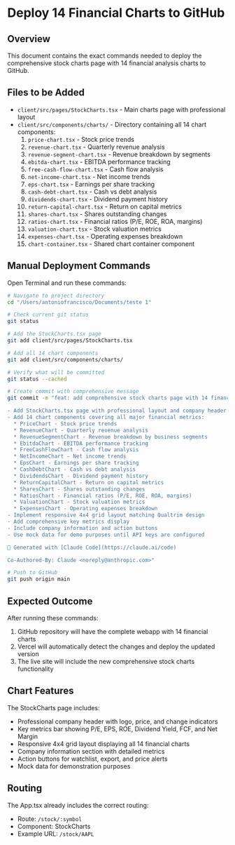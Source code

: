 # Deploy 14 Financial Charts to GitHub

## Overview
This document contains the exact commands needed to deploy the comprehensive stock charts page with 14 financial analysis charts to GitHub.

## Files to be Added
- `client/src/pages/StockCharts.tsx` - Main charts page with professional layout
- `client/src/components/charts/` - Directory containing all 14 chart components:
  1. `price-chart.tsx` - Stock price trends
  2. `revenue-chart.tsx` - Quarterly revenue analysis
  3. `revenue-segment-chart.tsx` - Revenue breakdown by segments
  4. `ebitda-chart.tsx` - EBITDA performance tracking
  5. `free-cash-flow-chart.tsx` - Cash flow analysis
  6. `net-income-chart.tsx` - Net income trends
  7. `eps-chart.tsx` - Earnings per share tracking
  8. `cash-debt-chart.tsx` - Cash vs debt analysis
  9. `dividends-chart.tsx` - Dividend payment history
  10. `return-capital-chart.tsx` - Return on capital metrics
  11. `shares-chart.tsx` - Shares outstanding changes
  12. `ratios-chart.tsx` - Financial ratios (P/E, ROE, ROA, margins)
  13. `valuation-chart.tsx` - Stock valuation metrics
  14. `expenses-chart.tsx` - Operating expenses breakdown
  15. `chart-container.tsx` - Shared chart container component

## Manual Deployment Commands

Open Terminal and run these commands:

```bash
# Navigate to project directory
cd "/Users/antoniofrancisco/Documents/teste 1"

# Check current git status
git status

# Add the StockCharts.tsx page
git add client/src/pages/StockCharts.tsx

# Add all 14 chart components
git add client/src/components/charts/

# Verify what will be committed
git status --cached

# Create commit with comprehensive message
git commit -m "feat: add comprehensive stock charts page with 14 financial analysis charts

- Add StockCharts.tsx page with professional layout and company header
- Add 14 chart components covering all major financial metrics:
  * PriceChart - Stock price trends
  * RevenueChart - Quarterly revenue analysis
  * RevenueSegmentChart - Revenue breakdown by business segments
  * EbitdaChart - EBITDA performance tracking
  * FreeCashFlowChart - Cash flow analysis
  * NetIncomeChart - Net income trends
  * EpsChart - Earnings per share tracking
  * CashDebtChart - Cash vs debt analysis
  * DividendsChart - Dividend payment history
  * ReturnCapitalChart - Return on capital metrics
  * SharesChart - Shares outstanding changes
  * RatiosChart - Financial ratios (P/E, ROE, ROA, margins)
  * ValuationChart - Stock valuation metrics
  * ExpensesChart - Operating expenses breakdown
- Implement responsive 4x4 grid layout matching Qualtrim design
- Add comprehensive key metrics display
- Include company information and action buttons
- Use mock data for demo purposes until API keys are configured

🤖 Generated with [Claude Code](https://claude.ai/code)

Co-Authored-By: Claude <noreply@anthropic.com>"

# Push to GitHub
git push origin main
```

## Expected Outcome
After running these commands:
1. GitHub repository will have the complete webapp with 14 financial charts
2. Vercel will automatically detect the changes and deploy the updated version
3. The live site will include the new comprehensive stock charts functionality

## Chart Features
The StockCharts page includes:
- Professional company header with logo, price, and change indicators
- Key metrics bar showing P/E, EPS, ROE, Dividend Yield, FCF, and Net Margin
- Responsive 4x4 grid layout displaying all 14 financial charts
- Company information section with detailed metrics
- Action buttons for watchlist, export, and price alerts
- Mock data for demonstration purposes

## Routing
The App.tsx already includes the correct routing:
- Route: `/stock/:symbol`
- Component: StockCharts
- Example URL: `/stock/AAPL`